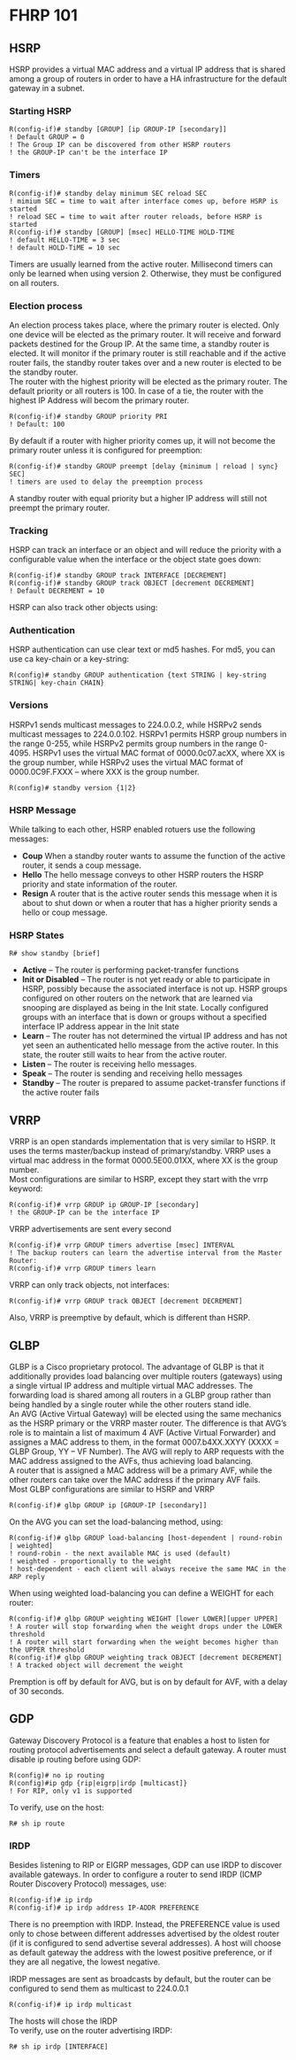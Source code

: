 # FHRP 101

## HSRP

HSRP provides a virtual MAC address and a virtual IP address that is shared among a group of routers in order to have a HA infrastructure for the default gateway in a subnet.

### Starting HSRP

```
R(config-if)# standby [GROUP] [ip GROUP-IP [secondary]]
! Default GROUP = 0
! The Group IP can be discovered from other HSRP routers
! the GROUP-IP can't be the interface IP
```

### Timers

```
R(config-if)# standby delay minimum SEC reload SEC
! mimium SEC = time to wait after interface comes up, before HSRP is started
! reload SEC = time to wait after router reloads, before HSRP is started
R(config-if)# standby [GROUP] [msec] HELLO-TIME HOLD-TIME 
! default HELLO-TIME = 3 sec
! default HOLD-TiME = 10 sec
```

Timers are usually learned from the active router. Millisecond timers can only be learned when using version 2. Otherwise, they must be configured on all routers.

### Election process

An election process takes place, where the primary router is elected. Only one device will be elected as the primary router. It will receive and forward packets destined for the Group IP. At the same time, a standby router is elected. It will monitor if the primary router is still reachable and if the active router fails, the standby router takes over and a new router is elected to be the standby router.\
The router with the highest priority will be elected as the primary router. The default priority or all routers is 100. In case of a tie, the router with the highest IP Address will becom the primary router.

```
R(config-if)# standby GROUP priority PRI
! Default: 100
```

By default if a router with higher priority comes up, it will not become the primary router unless it is configured for preemption:

```
R(config-if)# standby GROUP preempt [delay {minimum | reload | sync} SEC]
! timers are used to delay the preemption process
```

A standby router with equal priority but a higher IP address will still not preempt the primary router.

### Tracking

HSRP can track an interface or an object and will reduce the priority with a configurable value when the interface or the object state goes down:

```
R(config-if)# standby GROUP track INTERFACE [DECREMENT]
R(config-if)# standby GROUP track OBJECT [decrement DECREMENT]
! Default DECREMENT = 10
```

HSRP can also track other objects using:

### Authentication

HSRP authentication can use clear text or md5 hashes. For md5, you can use ca key-chain or a key-string:

```
R(config)# standby GROUP authentication {text STRING | key-string STRING| key-chain CHAIN}
```

### Versions

HSRPv1 sends multicast messages to 224.0.0.2, while HSRPv2 sends multicast messages to 224.0.0.102. HSRPv1 permits HSRP group numbers in the range 0-255, while HSRPv2 permits group numbers in the range 0-4095. HSRPv1 uses the virtual MAC format of 0000.0c07.acXX, where XX is the group number, while HSRPv2 uses the virtual MAC format of 0000.0C9F.FXXX – where XXX is the group number.

```
R(config)# standby version {1|2}
```

### HSRP Message

While talking to each other, HSRP enabled rotuers use the following messages:

* **Coup** When a standby router wants to assume the function of the active router, it sends a coup message.
* **Hello** The hello message conveys to other HSRP routers the HSRP priority and state information of the router.
* **Resign** A router that is the active router sends this message when it is about to shut down or when a router that has a higher priority sends a hello or coup message.

### HSRP States

```
R# show standby [brief]
```

* **Active** – The router is performing packet-transfer functions
* **Init or Disabled** – The router is not yet ready or able to participate in HSRP, possibly because the associated interface is not up. HSRP groups configured on other routers on the network that are learned via snooping are displayed as being in the Init state. Locally configured groups with an interface that is down or groups without a specified interface IP address appear in the Init state
* **Learn** – The router has not determined the virtual IP address and has not yet seen an authenticated hello message from the active router. In this state, the router still waits to hear from the active router.
* **Listen** – The router is receiving hello messages.
* **Speak** – The router is sending and receiving hello messages
* **Standby** – The router is prepared to assume packet-transfer functions if the active router fails

## VRRP

VRRP is an open standards implementation that is very similar to HSRP. It uses the terms master/backup instead of primary/standby. VRRP uses a virtual mac address in the format 0000.5E00.01XX, where XX is the group number.\
Most configurations are similar to HSRP, except they start with the vrrp keyword:

```
R(config-if)# vrrp GROUP ip GROUP-IP [secondary]
! the GROUP-IP can be the interface IP
```

VRRP advertisements are sent every second

```
R(config-if)# vrrp GROUP timers advertise [msec] INTERVAL
! The backup routers can learn the advertise interval from the Master Router:
R(config-if)# vrrp GROUP timers learn
```

VRRP can only track objects, not interfaces:

```
R(config-if)# vrrp GROUP track OBJECT [decrement DECREMENT]
```

Also, VRRP is preemptive by default, which is different than HSRP.

## GLBP

GLBP is a Cisco proprietary protocol. The advantage of GLBP is that it additionally provides load balancing over multiple routers (gateways) using a single virtual IP address and multiple virtual MAC addresses. The forwarding load is shared among all routers in a GLBP group rather than being handled by a single router while the other routers stand idle.\
An AVG (Active Virtual Gateway) will be elected using the same mechanics as the HSRP primary or the VRRP master router. The difference is that AVG’s role is to maintain a list of maximum 4 AVF (Active Virtual Forwarder) and assignes a MAC address to them, in the format 0007.b4XX.XXYY (XXXX = GLBP Group, YY – VF Number). The AVG will reply to ARP requests with the MAC address assigned to the AVFs, thus achieving load balancing.\
A router that is assigned a MAC address will be a primary AVF, while the other routers can take over the MAC address if the primary AVF fails.\
Most GLBP configurations are similar to HSRP and VRRP

```
R(config-if)# glbp GROUP ip [GROUP-IP [secondary]]
```

On the AVG you can set the load-balancing method, using:

```
R(config-if)# glbp GROUP load-balancing [host-dependent | round-robin | weighted]
! round-robin - the next available MAC is used (default)
! weighted - proportionally to the weight
! host-dependent - each client will always receive the same MAC in the ARP reply
```

When using weighted load-balancing you can define a WEIGHT for each router:

```
R(config-if)# glbp GROUP weighting WEIGHT [lower LOWER][upper UPPER]
! A router will stop forwarding when the weight drops under the LOWER threshold
! A router will start forwarding when the weight becomes higher than the UPPER threshold
R(config-if)# glbp GROUP weighting track OBJECT [decrement DECREMENT]
! A tracked object will decrement the weight 
```

Premption is off by default for AVG, but is on by default for AVF, with a delay of 30 seconds.

## GDP

Gateway Discovery Protocol is a feature that enables a host to listen for routing protocol advertisements and select a default gateway. A router must disable ip routing before using GDP:

```
R(config)# no ip routing
R(config)#ip gdp {rip|eigrp|irdp [multicast]}
! For RIP, only v1 is supported
```

To verify, use on the host:

```
R# sh ip route
```

### IRDP

Besides listening to RIP or EIGRP messages, GDP can use IRDP to discover available gateways. In order to configure a router to send IRDP (ICMP Router Discovery Protocol) messages, use:

```
R(config-if)# ip irdp
R(config-if)# ip irdp address IP-ADDR PREFERENCE
```

There is no preemption with IRDP. Instead, the PREFERENCE value is used only to chose between different addresses advertised by the oldest router (if it is configured to send advertise several addresses). A host will choose as default gateway the address with the lowest positive preference, or if they are all negative, the lowest negative.

IRDP messages are sent as broadcasts by default, but the router can be configured to send them as multicast to 224.0.0.1

```
R(config-if)# ip irdp multicast
```

The hosts will chose the IRDP\
To verify, use on the router advertising IRDP:

```
R# sh ip irdp [INTERFACE]
```
